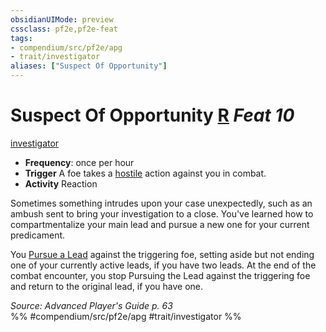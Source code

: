 ```yaml
---
obsidianUIMode: preview
cssclass: pf2e,pf2e-feat
tags:
- compendium/src/pf2e/apg
- trait/investigator
aliases: ["Suspect Of Opportunity"]
---
```

# Suspect Of Opportunity  [R](../../rules/core-rulebook/chapter-9-playing-the-game.md#Actions "Reaction") *Feat 10*  
[investigator](../../rules/traits/investigator-apg.md)  

- **Frequency**: once per hour
- **Trigger** A foe takes a [hostile](../../rules/conditions.md#Hostile) action against you in combat.
- **Activity** Reaction

Sometimes something intrudes upon your case unexpectedly, such as an ambush sent to bring your investigation to a close. You've learned how to compartmentalize your main lead and pursue a new one for your current predicament.

You [Pursue a Lead](../../rules/actions/pursue-a-lead-apg.md) against the triggering foe, setting aside but not ending one of your currently active leads, if you have two leads. At the end of the combat encounter, you stop Pursuing the Lead against the triggering foe and return to the original lead, if you have one.

*Source: Advanced Player's Guide p. 63*  
%% #compendium/src/pf2e/apg #trait/investigator %%